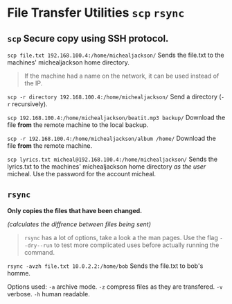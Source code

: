 # File Transfer Utilities `scp` `rsync`
## `scp` Secure copy using SSH protocol.

`scp file.txt 192.168.100.4:/home/michealjackson/` Sends the file.txt to the machines' michealjackson home directory.
> If the machine had a name on the network, it can be used instead of the IP.

`scp -r directory 192.168.100.4:/home/michealjackson/` Send a directory (`-r` recursively).

`scp 192.168.100.4:/home/michealjackson/beatit.mp3 backup/` Download the file **from** the remote machine to the local backup.

`scp -r 192.168.100.4:/home/michealjackson/album /home/` Download the file **from** the remote machine.

`scp lyrics.txt micheal@192.168.100.4:/home/michealjackson/` Sends the lyrics.txt to the machines' michealjackson home directory *as the user* micheal. Use the password for the account micheal.

## `rsync`
**Only copies the files that have been changed.**

*(calculates the diffrence between files being sent)*

> `rsync` has a lot of options, take a look a the man pages.
> Use the flag `--dry--run` to test more complicated uses before actually running the command.

`rsync -avzh file.txt 10.0.2.2:/home/bob` Sends the file.txt to bob's homme. 

Options used: `-a` archive mode. `-z` compress files as they are transfered. `-v` verbose. `-h` human readable.

